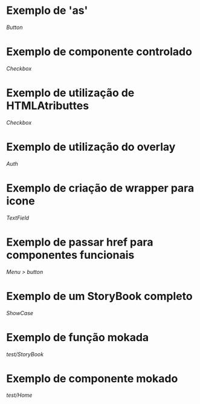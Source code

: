 # Exemplo de 'as'
*Button*

# Exemplo de componente controlado
*Checkbox*

# Exemplo de utilização de HTMLAtributtes
*Checkbox*

# Exemplo de utilização do overlay
*Auth*

# Exemplo de criação de wrapper para icone
*TextField*

# Exemplo de passar href para componentes funcionais
*Menu > button*

# Exemplo de um StoryBook completo
*ShowCase*

# Exemplo de função mokada
*test/StoryBook*

# Exemplo de componente mokado
*test/Home*